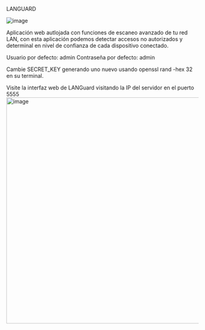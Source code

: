 LANGUARD

![image](https://github.com/user-attachments/assets/ccfb8364-edbd-457c-891c-6c8926a436a5)

Aplicación web autlojada con funciones de escaneo avanzado de tu red LAN, con esta aplicación podemos detectar accesos no autorizados y determinal en nivel de confianza de cada dispositivo conectado.




Usuario por defecto: admin
Contraseña por defecto: admin

Cambie SECRET_KEY generando uno nuevo usando openssl rand -hex 32 en su terminal.

Visite la interfaz web de LANGuard visitando la IP del servidor en el puerto 5555
<img width="1365" height="591" alt="image" src="https://github.com/user-attachments/assets/acec27ec-06a8-4d48-91ba-ca05616c9723" />




